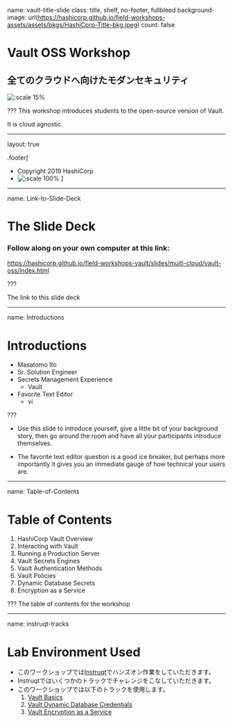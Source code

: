 name: vault-title-slide
class: title, shelf, no-footer, fullbleed
background-image: url(https://hashicorp.github.io/field-workshops-assets/assets/bkgs/HashiCorp-Title-bkg.jpeg)
count: false

# Vault OSS Workshop
## 全てのクラウドへ向けたモダンセキュリティ

![:scale 15%](https://hashicorp.github.io/field-workshops-assets/assets/logos/logo_vault.png)

???
This workshop introduces students to the open-source version of Vault.

It is cloud agnostic.

---
layout: true

.footer[
- Copyright 2019 HashiCorp
- ![:scale 100%](https://hashicorp.github.io/field-workshops-assets/assets/logos/HashiCorp_Icon_Black.svg)
]

---
name: Link-to-Slide-Deck
# The Slide Deck

### Follow along on your own computer at this link:

https://hashicorp.github.io/field-workshops-vault/slides/multi-cloud/vault-oss/index.html

???

The link to this slide deck

---
name: Introductions
# Introductions

* Masatomo Ito
* Sr. Solution Engineer
* Secrets Management Experience
	* Vault
* Favorite Text Editor
	* vi

???
* Use this slide to introduce yourself, give a little bit of your background story, then go around the room and have all your participants introduce themselves.

* The favorite text editor question is a good ice breaker, but perhaps more importantly it gives you an immediate gauge of how technical your users are.  

---
name: Table-of-Contents
# Table of Contents

1. HashiCorp Vault Overview
1. Interacting with Vault
1. Running a Production Server
1. Vault Secrets Engines
1. Vault Authentication Methods
1. Vault Policies
1. Dynamic Database Secrets
1. Encryption as a Service

???
The table of contents for the workshop

---
name: instruqt-tracks
# Lab Environment Used
* このワークショップでは[Instruqt](https://instruqt.com)でハンズオン作業をしていただきます。
* Instruqtではいくつかのトラックでチャレンジをこなしていただきます。
* このワークショップでは以下のトラックを使用します。
    1. [Vault Basics](https://play.instruqt.com/hashicorp/invite/qfwncq62zsxu)
    1. [Vault Dynamic Database Credentials](https://play.instruqt.com/hashicorp/invite/sryhqfdm6sgx)
    1. [Vault Encryption as a Service](https://play.instruqt.com/hashicorp/invite/qleasfx1dszc)
